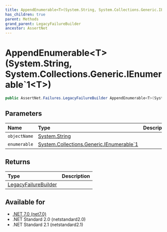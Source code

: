 ```yaml
---
title: AppendEnumerable<T>(System.String, System.Collections.Generic.IEnumerable`1<T>)
has_children: true
parent: Methods
grand_parent: LegacyFailureBuilder
ancestor: AssertNet
---
```

# AppendEnumerable&lt;T&gt;(System.String, System.Collections.Generic.IEnumerable`1&lt;T&gt;)

```csharp
public AssertNet.Failures.LegacyFailureBuilder AppendEnumerable<T>(System.String objectName, System.Collections.Generic.IEnumerable`1<T> enumerable);
```

## Parameters
|Name|Type|Description|
|:-|:-|:-|
|`objectName`|[System.String](https://learn.microsoft.com/en-us/dotnet/api/system.string)||
|`enumerable`|[System.Collections.Generic.IEnumerable`1<T>](https://learn.microsoft.com/en-us/dotnet/api/system.collections.generic.ienumerable-1<t>)||

## Returns
|Type|Description|
|:-|:-|
|[LegacyFailureBuilder](t_assertnet_failures_legacyfailurebuilder.md)||

## Available for
- [.NET 7.0 (net7.0)](https://versionsof.net/core/7.0/)
- .NET Standard 2.0 (netstandard2.0)
- .NET Standard 2.1 (netstandard2.1)

